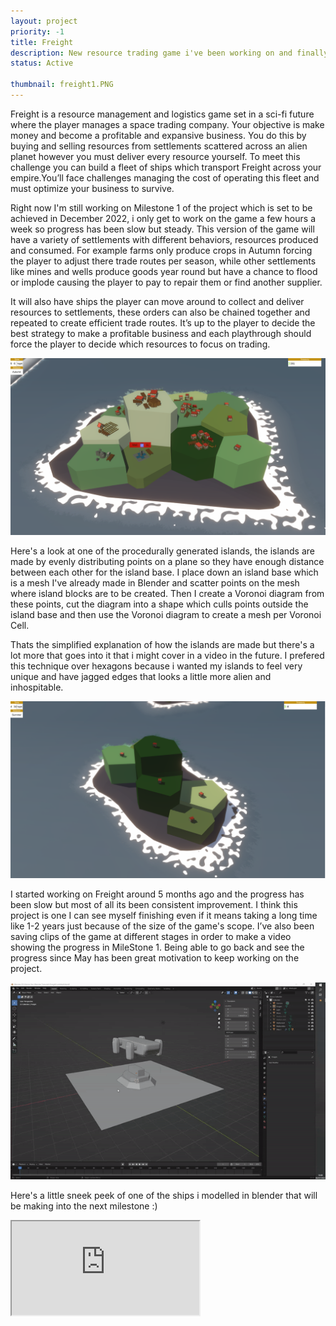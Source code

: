 ```yaml
---
layout: project
priority: -1
title: Freight
description: New resource trading game i've been working on and finally starting to show.
status: Active

thumbnail: freight1.PNG
---
```


Freight is a resource management and logistics game set in a sci-fi future where the player manages a space trading company. Your objective is make money and become a profitable and expansive business. You do this by buying and selling resources from settlements scattered across an alien planet however you must deliver every resource yourself. To meet this challenge you can build a fleet of ships which transport Freight across your empire.You’ll face challenges managing the cost of operating this fleet and must optimize your business to survive.  

Right now I'm still working on Milestone 1 of the project which is set to be achieved in December 2022, i only get to work on the game a few hours a week so progress has been slow but steady. This version of the game will have a variety of settlements with different behaviors, resources produced and consumed. For example farms only produce crops in Autumn forcing the player to adjust there trade routes per season, while other settlements like mines and wells produce goods year round but have a chance to flood or implode causing the player to pay to repair them or find another supplier.

 It will also have ships the player can move around to collect and deliver resources to settlements, these orders can also be chained together and repeated to create efficient trade routes. It’s up to the player to decide the best strategy to make a profitable business and each playthrough should force the player to decide which resources to focus on trading.

<div class="row mb-5">
  <img class="col-md-6 col-12" src="/assets/images/Freight3.PNG"  alt="">
 <div class="col-md-6 col-12">
 <p>
 Here's a look at one of the procedurally generated islands, the islands are made by evenly distributing points on a plane so they have enough distance between each other for the island base. I place down an island base which is a mesh I've already made in Blender and scatter points on the mesh where island blocks are to be created. Then I create a Voronoi diagram from these points, cut the diagram into a shape which culls points outside the island base and then use the Voronoi diagram to create a mesh per Voronoi Cell. </p><p>Thats the simplified explanation of how the islands are made but there's a lot more that goes into it that i might cover in a video in the future. I prefered this technique over hexagons because i wanted my islands to feel very unique and have jagged edges that looks a little more alien and inhospitable.
   </p>
</div>
</div>
<div class="row mb-5">
<img class="col-md-6 col-12" src="/assets/images/Freight2.PNG"  alt="">
 <p class="col-md-6 col-12">
  I started working on Freight around 5 months ago and the progress has been slow but most of all its been consistent improvement. I think this project is one I can see myself finishing even if it means taking a long time like 1-2 years just because of the size of the game's scope.
I’ve also been saving clips of the game at different stages in order to make a video showing the progress in MileStone 1. Being able to go back and see the progress since May has been great motivation to keep working on the project.
     </p>
</div>

<div class="row mb-5">
<img class="col-md-6 col-12" src="/assets/images/freight.gif"  alt="">
 <p class="col-md-6 col-12">
  Here's a little sneek peek of one of the ships i modelled in blender that will be making into the next milestone :)
     </p>
</div>


<div class="embed-responsive embed-responsive-16by9 mb-5">
  <iframe class="embed-responsive-item" src="https://www.youtube.com/embed/CtE99975mFs" allowfullscreen></iframe>
</div>
